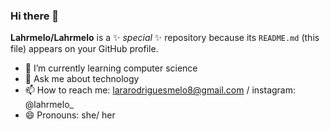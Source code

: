 ### Hi there 👋

**Lahrmelo/Lahrmelo** is a ✨ _special_ ✨ repository because its `README.md` (this file) appears on your GitHub profile. 

- 🌱 I’m currently learning computer science 
- 💬 Ask me about technology
- 📫 How to reach me: lararodriguesmelo8@gmail.com / instagram: @lahrmelo_
- 😄 Pronouns: she/ her
